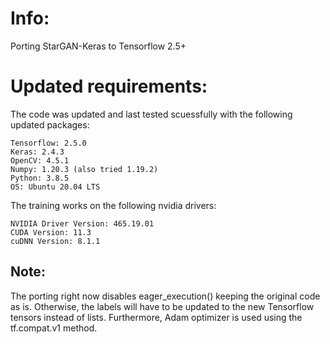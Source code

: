 # Info:

Porting StarGAN-Keras to Tensorflow 2.5+

# Updated requirements:
The code was updated and last tested scuessfully with the following updated packages:
```
Tensorflow: 2.5.0
Keras: 2.4.3
OpenCV: 4.5.1
Numpy: 1.20.3 (also tried 1.19.2)
Python: 3.8.5
OS: Ubuntu 20.04 LTS
```
The training works on the following nvidia drivers:
```
NVIDIA Driver Version: 465.19.01
CUDA Version: 11.3
cuDNN Version: 8.1.1
```

## Note:
The porting right now disables eager_execution() keeping the original code as is. Otherwise, the labels will have to be updated to the new Tensorflow tensors instead of lists. Furthermore, Adam optimizer is used using the tf.compat.v1 method.